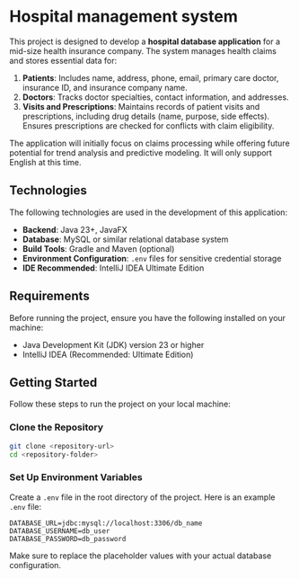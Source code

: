 # Hospital management system

This project is designed to develop a **hospital database application** for a mid-size health insurance company. The
system manages health claims and stores essential data for:

1. **Patients**: Includes name, address, phone, email, primary care doctor, insurance ID, and insurance company name.
2. **Doctors**: Tracks doctor specialties, contact information, and addresses.
3. **Visits and Prescriptions**: Maintains records of patient visits and prescriptions, including drug details (name,
   purpose, side effects). Ensures prescriptions are checked for conflicts with claim eligibility.

The application will initially focus on claims processing while offering future potential for trend analysis and
predictive modeling. It will only support English at this time.

## Technologies

The following technologies are used in the development of this application:

- **Backend**: Java 23+, JavaFX
- **Database**: MySQL or similar relational database system
- **Build Tools**: Gradle and Maven (optional)
- **Environment Configuration**: `.env` files for sensitive credential storage
- **IDE Recommended**: IntelliJ IDEA Ultimate Edition

## Requirements

Before running the project, ensure you have the following installed on your machine:

- Java Development Kit (JDK) version 23 or higher
- IntelliJ IDEA (Recommended: Ultimate Edition)

## Getting Started

Follow these steps to run the project on your local machine:

### Clone the Repository

```bash
git clone <repository-url>
cd <repository-folder>
```

### Set Up Environment Variables

Create a `.env` file in the root directory of the project. Here is an example `.env` file:

```plaintext
DATABASE_URL=jdbc:mysql://localhost:3306/db_name
DATABASE_USERNAME=db_user
DATABASE_PASSWORD=db_password
```

Make sure to replace the placeholder values with your actual database configuration.
